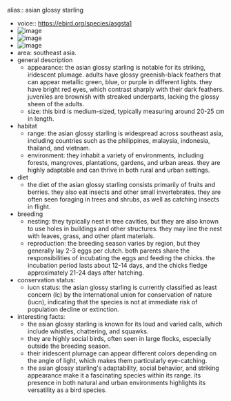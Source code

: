 alias:: asian glossy starling

- voice:: https://ebird.org/species/asgsta1
- ![image](https://ipfs.io/ipfs/QmeXMEPK7T2YVWDYUWNtS4972JWypCmhxN4N2V1PbsnDtS)
- ![image](https://ipfs.io/ipfs/Qmecc238HG1ycd2dkLuQGGtoHDXEyhoy9srekQG51hUv4P)
- ![image](https://ipfs.io/ipfs/QmdUbqQ7CzgqJCbMPHrAz93Gvc4wmLCaxYfPip5CWNr8i4)
- area: southeast asia.
- general description
	- appearance: the asian glossy starling is notable for its striking, iridescent plumage. adults have glossy greenish-black feathers that can appear metallic green, blue, or purple in different lights. they have bright red eyes, which contrast sharply with their dark feathers. juveniles are brownish with streaked underparts, lacking the glossy sheen of the adults.
	- size: this bird is medium-sized, typically measuring around 20-25 cm in length.
- habitat
	- range: the asian glossy starling is widespread across southeast asia, including countries such as the philippines, malaysia, indonesia, thailand, and vietnam.
	- environment: they inhabit a variety of environments, including forests, mangroves, plantations, gardens, and urban areas. they are highly adaptable and can thrive in both rural and urban settings.
- diet
	- the diet of the asian glossy starling consists primarily of fruits and berries. they also eat insects and other small invertebrates. they are often seen foraging in trees and shrubs, as well as catching insects in flight.
- breeding
	- nesting: they typically nest in tree cavities, but they are also known to use holes in buildings and other structures. they may line the nest with leaves, grass, and other plant materials.
	- reproduction: the breeding season varies by region, but they generally lay 2-3 eggs per clutch. both parents share the responsibilities of incubating the eggs and feeding the chicks. the incubation period lasts about 12-14 days, and the chicks fledge approximately 21-24 days after hatching.
- conservation status:
	- iucn status: the asian glossy starling is currently classified as least concern (lc) by the international union for conservation of nature (iucn), indicating that the species is not at immediate risk of population decline or extinction.
- interesting facts:
	- the asian glossy starling is known for its loud and varied calls, which include whistles, chattering, and squawks.
	- they are highly social birds, often seen in large flocks, especially outside the breeding season.
	- their iridescent plumage can appear different colors depending on the angle of light, which makes them particularly eye-catching.
	- the asian glossy starling's adaptability, social behavior, and striking appearance make it a fascinating species within its range. its presence in both natural and urban environments highlights its versatility as a bird species.